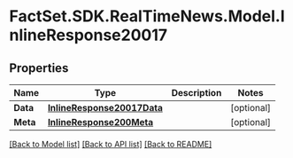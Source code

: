 # FactSet.SDK.RealTimeNews.Model.InlineResponse20017

## Properties

Name | Type | Description | Notes
------------ | ------------- | ------------- | -------------
**Data** | [**InlineResponse20017Data**](InlineResponse20017Data.md) |  | [optional] 
**Meta** | [**InlineResponse200Meta**](InlineResponse200Meta.md) |  | [optional] 

[[Back to Model list]](../README.md#documentation-for-models) [[Back to API list]](../README.md#documentation-for-api-endpoints) [[Back to README]](../README.md)

